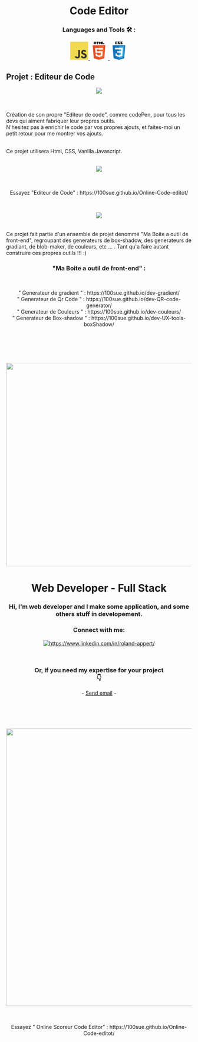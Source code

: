 <h1 align="center">Code Editor </h1>

<p align="center">

<h3 align="center">Languages and Tools 🛠 :</h3>
<p align="center">
    <a href="https://developer.mozilla.org/en-US/docs/Web/JavaScript" target="_blank"> <img src="https://raw.githubusercontent.com/devicons/devicon/master/icons/javascript/javascript-original.svg" alt="javascript" width="50" height="50"/> </a>
    <a href="https://www.w3.org/html/" target="_blank"> <img src="https://raw.githubusercontent.com/devicons/devicon/master/icons/html5/html5-original-wordmark.svg" alt="html5" width="50" height="50"/> </a>
    <a href="https://www.w3schools.com/css/" target="_blank"> <img src="https://raw.githubusercontent.com/devicons/devicon/master/icons/css3/css3-original-wordmark.svg" alt="css3" width="50" height="50"/> </a>
</p>


## Projet : Editeur de Code  ##

<p align="center">
<img src= "(https://github.com/100sue/Online-Code-editot/assets/90606431/b634f44d-6b7d-45ec-8ff6-9796290db4c4"/>
</p>


<br>

Création de son propre "Editeur de code", comme codePen, pour tous les devs qui aiment fabriquer leur propres outils.
<br>
N'hesitez pas à enrichir le code par vos propres ajouts, et faites-moi un petit retour pour me montrer vos ajouts.

<br>
Ce projet utilisera Html, CSS, Vanilla Javascript.
<br>
<br>
<p align="center">
<img src= "https://user-images.githubusercontent.com/90606431/214796476-b139e57b-5c0f-4e94-aef1-668fdc8b0af6.png" />
</p>
<br>
<p align="center">
Essayez "Editeur de Code" : https://100sue.github.io/Online-Code-editot/
</p>

<br>
<p align="center">
<img src= "https://user-images.githubusercontent.com/90606431/214796525-42eee1a0-85be-439e-bd7a-1752197633d0.png" />
</p>

<br>
Ce projet fait partie d'un ensemble de projet denommé "Ma Boite a outil de front-end", regroupant des generateurs de box-shadow, des generateurs de gradiant, de blob-maker, de couleurs, etc ... .
Tant qu'a faire autant construire ces propres outils !!! :)
<br>
<h3 align="center">"Ma Boite a outil de front-end" :</h3>
<br>
<p align="center">
" Generateur de gradient " : https://100sue.github.io/dev-gradient/
<br>
" Generateur de Qr Code " : https://100sue.github.io/dev-QR-code-generator/
<br>
" Generateur de Couleurs " : https://100sue.github.io/dev-couleurs/
<br>
" Generateur de  Box-shadow " : https://100sue.github.io/dev-UX-tools-boxShadow/
</p>
<br>
<br>
<br>
<br>

<p align="center">
<img src= "https://github.com/100sue/dev-couleurs/assets/90606431/d1559167-060f-4502-b7af-5ba58d402775" width="650" height="550"/>
</p>

<h1 align="center">Web Developer - Full Stack</h1>

<p style="margin: 15px;" align="center">
     <h3 align="center">Hi, I'm web developer and I make some application, and some others stuff in developement.</h3>
</p>
<h3 align="center">Connect with me:</h3>
<p align="center">
<a href="https://linkedin.com/in/https://www.linkedin.com/in/roland-appert/" target="blank"><img align="center" src="https://raw.githubusercontent.com/rahuldkjain/github-profile-readme-generator/master/src/images/icons/Social/linked-in-alt.svg" alt="https://www.linkedin.com/in/roland-appert/" height="30" width="40" /></a>
</p>
<br/>

<h3 align="center">Or, if you need my expertise for your project <br>👇</h3>
<p align="center">
  
<p align="center">
    - <a href="mailto:scoreur@gmail.com">Send email</a> -
    <p style='margin-bottom: 40px'>
    </p>
</p>  
<br>
<br>
<p align="center">
<img src= "https://github.com/100sue/dev-couleurs/assets/90606431/926e54fe-be59-4c9d-9afb-c8bff890578b" width="550" height="750"/>
</p>













 <br>
 <p align="center">
 Essayez " Online Scoreur Code Editor" : https://100sue.github.io/Online-Code-editot/
 </p>
 
